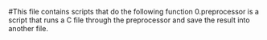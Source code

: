 #This file contains scripts that do the following function
0.preprocessor is a script that runs a C file through the preprocessor and save the result into another file.
